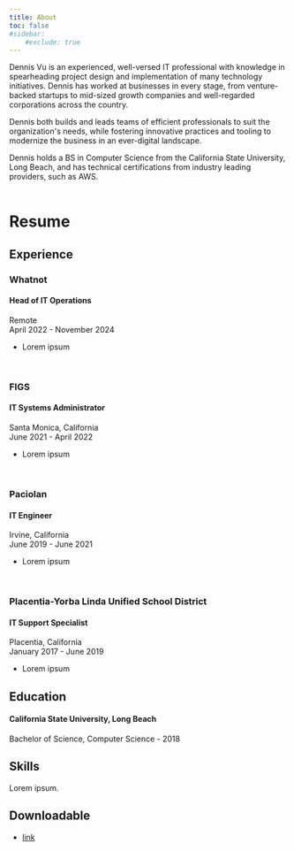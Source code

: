 ```yaml
---
title: About
toc: false
#sidebar:
    #exclude: true
---
```


Dennis Vu is an experienced, well-versed IT professional with knowledge in spearheading project design and implementation of many technology initiatives. Dennis has worked at businesses in every stage, from venture-backed startups to mid-sized growth companies and well-regarded corporations across the country.

Dennis both builds and leads teams of efficient professionals to suit the organization's needs, while fostering innovative practices and tooling to modernize the business in an ever-digital landscape.

Dennis holds a BS in Computer Science from the California State University, Long Beach, and has technical certifications from industry leading providers, such as AWS.
<br>
<br>
# Resume

## Experience

### Whatnot
#### Head of IT Operations
Remote
<br>
April 2022 - November 2024
- Lorem ipsum
<br>

### FIGS
#### IT Systems Administrator
Santa Monica, California
<br>
June 2021 - April 2022
- Lorem ipsum
<br>

### Paciolan
#### IT Engineer
Irvine, California
<br>
June 2019 - June 2021
- Lorem ipsum
<br>

### Placentia-Yorba Linda Unified School District
#### IT Support Specialist
Placentia, California
<br>
January 2017 - June 2019
- Lorem ipsum

## Education

#### California State University, Long Beach
Bachelor of Science, Computer Science - 2018

## Skills

Lorem ipsum.

## Downloadable

- [link](https://linkedin.com/in/dennisvu)